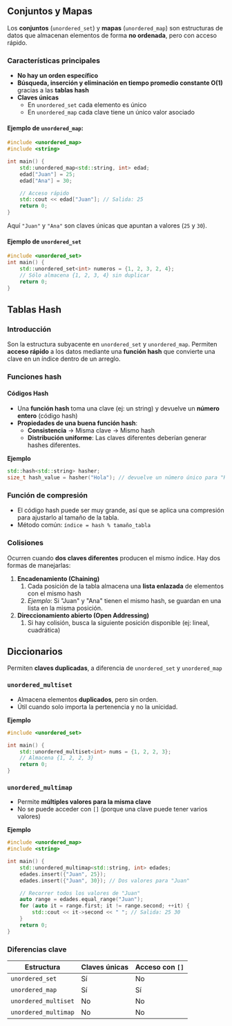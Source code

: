 ## Conjuntos y Mapas
Los **conjuntos** (`unordered_set`) y **mapas** (`unordered_map`) son estructuras de datos que almacenan elementos de forma **no ordenada**, pero con acceso rápido.
### Características principales
- **No hay un orden específico**
- **Búsqueda, inserción y eliminación en tiempo promedio constante O(1)** gracias a las **tablas hash**
- **Claves únicas**
	- En `unordered_set` cada elemento es único
	- En `unordered_map` cada clave tiene un único valor asociado
#### **Ejemplo de `unordered_map`:**
```cpp
#include <unordered_map>
#include <string>

int main() {
    std::unordered_map<std::string, int> edad;
    edad["Juan"] = 25;
    edad["Ana"] = 30;

    // Acceso rápido
    std::cout << edad["Juan"]; // Salida: 25
    return 0;
}
```
Aquí `"Juan"` y `"Ana"` son claves únicas que apuntan a valores (`25` y `30`).
#### **Ejemplo de `unordered_set`**

```cpp
#include <unordered_set>
int main() {
	std::unordered_set<int> numeros = {1, 2, 3, 2, 4};
	// Sólo almacena {1, 2, 3, 4} sin duplicar
	return 0;
}
```
## Tablas Hash
### Introducción
Son la estructura subyacente en `unordered_set` y `unordered_map`. Permiten **acceso rápido** a los datos mediante una **función hash** que convierte una clave en un índice dentro de un arreglo. 
### Funciones hash 
#### Códigos Hash
- Una **función hash** toma una clave (ej: un string) y devuelve un **número entero** (código hash)
- **Propiedades de una buena función hash**:
	- **Consistencia** -> Misma clave -> Mismo hash
	- **Distribución uniforme**: Las claves diferentes deberían generar hashes diferentes.

**Ejemplo**

```cpp
std::hash<std::string> hasher;
size_t hash_value = hasher("Hola"); // devuelve un número único para "Hola"
```
### Función de compresión
- El código hash puede ser muy grande, así que se aplica una compresión para ajustarlo al tamaño de la tabla.
- Método común: `índice = hash % tamaño_tabla`
### Colisiones
Ocurren cuando **dos claves diferentes** producen el mismo índice. Hay dos formas de manejarlas:
1. **Encadenamiento (Chaining)**
	1. Cada posición de la tabla almacena una **lista enlazada** de elementos con el mismo hash
	2. *Ejemplo*: Si "Juan" y "Ana" tienen el mismo hash, se guardan en una lista en la misma posición. 
2. **Direccionamiento abierto (Open Addressing)**
	1. Si hay colisión, busca la siguiente posición disponible (ej: lineal, cuadrática)
## Diccionarios
Permiten **claves duplicadas**, a diferencia de `unordered_set` y `unordered_map`
### `unordered_multiset`
- Almacena elementos **duplicados**, pero sin orden.
- Útil cuando solo importa la pertenencia y no la unicidad.

**Ejemplo**
```cpp
#include <unordered_set>

int main() {
	std::unordered_multiset<int> nums = {1, 2, 2, 3};
	// Almacena {1, 2, 2, 3}
	return 0; 
}
```
### `unordered_multimap`
- Permite **múltiples valores para la misma clave**
- No se puede acceder con `[]` (porque una clave puede tener varios valores)

**Ejemplo**
```cpp
#include <unordered_map>
#include <string>

int main() {
	std::unordered_multimap<std::string, int> edades;
	edades.insert({"Juan", 25});
	edades.insert({"Juan", 30}); // Dos valores para "Juan"

	// Recorrer todos los valores de "Juan"
	auto range = edades.equal_range("Juan");
	for (auto it = range.first; it != range.second; ++it) {
		std::cout << it->second << " "; // Salida: 25 30
	}
	return 0;
} 
```
### Diferencias clave

| Estructura           | Claves únicas | Acceso con `[]` |
| -------------------- | ------------- | --------------- |
| `unordered_set`      | Sí            | No              |
| `unordered_map`      | Sí            | Sí              |
| `unordered_multiset` | No            | No              |
| `unordered_multimap` | No            | No              |
